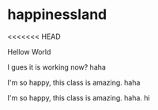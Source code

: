 # happinessland
<<<<<<< HEAD



Hellow World 

I gues it is working now?
 haha

I'm so happy, this class is amazing. haha

I'm so happy, this class is amazing. haha. hi

